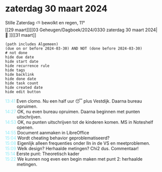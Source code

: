 # zaterdag 30 maart 2024

Stille Zaterdag ⛅ bewolkt en regen, 11°<br>[[29 maart]][[03 Geheugen/Dagboek/2024/0330 zaterdag 30 maart 2024| 📓 ]][[31 maart]]
```tasks
(path includes Algemeen)
(due on or before 2024-03-30) AND NOT (done before 2024-03-30)
# not done
hide due date
hide start date
hide recurrence rule
hide tags
hide backlink
hide done date
hide task count
hide created date
hide edit button
```
<p style="padding-left: 2.7em; text-indent: -2.7em; margin: 0;"><font color=#8be9f3>13:41  </font>  Even clomo. Nu een half uur 😴 plus Vestdijk. Daarna bureau opruimen. </p>   
<p style="padding-left: 2.7em; text-indent: -2.7em; margin: 0;"><font color=#8be9f3>14:27  </font>  OK, nu even bureau opruimen. Daarna beginnen met punten uitschrijven. </p>   
<p style="padding-left: 2.7em; text-indent: -2.7em; margin: 0"><font color=#8be9f6>14:53</font>  OK, nu punten uitschrijven tot de kinderen komen. MS in Noteshelf openen.  </p>   
<p style="padding-left: 2.7em; text-indent: -2.7em; margin: 0"><font color=#8be9f6>14:55</font>  Document aanmaken in LibreOffice </p>   
<p style="padding-left: 2.7em; text-indent: -2.7em; margin: 0"><font color=#8be9f6>15:04</font>  Wordt cheating behavior geproblematiseerd? </p>   
<p style="padding-left: 2.7em; text-indent: -2.7em; margin: 0"><font color=#8be9f6>15:08</font>  Eigenlijk alleen frequenties onder lln in de VS en meetproblemen.  </p>   
<p style="padding-left: 2.7em; text-indent: -2.7em; margin: 0"><font color=#8be9f6>15:09</font>  Welk design? Herhaalde metingen? Chi2 dus. Commentaar! </p>   
<p style="padding-left: 2.7em; text-indent: -2.7em; margin: 0"><font color=#8be9f6>15:14</font>  Eerste punt: Theoretisch kader </p>   
<p style="padding-left: 2.7em; text-indent: -2.7em; margin: 0"><font color=#8be9f6>15:22</font>  We kunnen nog even een begin maken met punt 2: herhaalde metingen.  </p>   